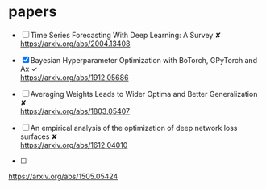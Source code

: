 # papers

- [ ]  Time Series Forecasting With Deep Learning: A Survey ✘ \
https://arxiv.org/abs/2004.13408

- [x]  Bayesian Hyperparameter Optimization with BoTorch, GPyTorch and Ax ✓ \
https://arxiv.org/abs/1912.05686

- [ ]  Averaging Weights Leads to Wider Optima and Better Generalization ✘ \
https://arxiv.org/abs/1803.05407

- [ ]  An empirical analysis of the optimization of deep network loss surfaces ✘ \
https://arxiv.org/abs/1612.04010

- [ ] 
https://arxiv.org/abs/1505.05424 
